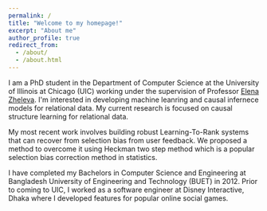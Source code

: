 ```yaml
---
permalink: /
title: "Welcome to my homepage!"
excerpt: "About me"
author_profile: true
redirect_from: 
  - /about/
  - /about.html
---
```


I am a PhD student in the Department of Computer Science at the University of Illinois at Chicago (UIC) working under the supervision of Professor [Elena Zheleva](https://www.cs.uic.edu/~elena/). I'm interested in developing machine leanring and causal infernece models for relational data. My current research is focused on causal structure learning for relational data.

My most recent work involves building robust Learning-To-Rank systems that can recover from selection bias from user feedback. We proposed a method to overcome it using Heckman two step method which is a popular selection bias correction method in statistics. 

I have completed my Bachelors in Computer Science and Engineering at Bangladesh University of Engineering and Technology (BUET) in 2012. Prior to coming to UIC, I worked as a software engineer at Disney Interactive, Dhaka where I developed features for popular online social games. 
